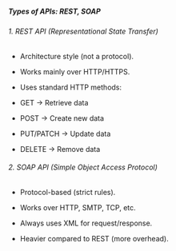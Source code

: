 ##### Types of APIs: REST, SOAP

###### 1. REST API (Representational State Transfer)

- Architecture style (not a protocol).

- Works mainly over HTTP/HTTPS.

- Uses standard HTTP methods:

- GET → Retrieve data

- POST → Create new data

- PUT/PATCH → Update data

- DELETE → Remove data

###### 2. SOAP API (Simple Object Access Protocol)

- Protocol-based (strict rules).

- Works over HTTP, SMTP, TCP, etc.

- Always uses XML for request/response.

- Heavier compared to REST (more overhead).